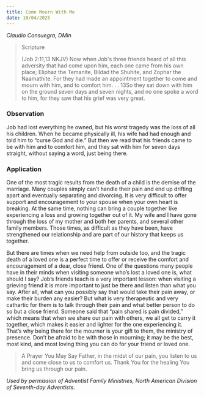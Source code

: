 ```yaml
---
title: Come Mourn With Me
date: 10/04/2025
---
```


_Claudio Consuegra, DMin_

> <p>Scripture</p>
> (Job 2:11,13 NKJV) Now when Job's three friends heard of all this adversity that had come upon him, each one came from his own place; Eliphaz the Temanite, Bildad the Shuhite, and Zophar the Naamathite. For they had made an appointment together to come and mourn with him, and to comfort him. . . 13So they sat down with him on the ground seven days and seven nights, and no one spoke a word to him, for they saw that his grief was very great.

### Observation

Job had lost everything he owned, but his worst tragedy was the loss of all his children. When he became physically ill, his wife had had enough and told him to “curse God and die.” But then we read that his friends came to be with him and to comfort him, and they sat with him for seven days straight, without saying a word, just being there.

### Application

One of the most tragic results from the death of a child is the demise of the marriage. Many couples simply can’t handle their pain and end up drifting apart and eventually separating and divorcing. It is very difficult to offer support and encouragement to your spouse when your own heart is breaking. At the same time, nothing can bring a couple together like experiencing a loss and growing together out of it. My wife and I have gone through the loss of my mother and both her parents, and several other family members. Those times, as difficult as they have been, have strengthened our relationship and are part of our history that keeps us together.

But there are times when we need help from outside too, and the tragic death of a loved one is a perfect time to offer or receive the comfort and encouragement of a dear, close friend. One of the questions many people have in their minds when visiting someone who’s lost a loved one is, what should I say? Job’s friends teach is a very important lesson: when visiting a grieving friend it is more important to just be there and listen than what you say. After all, what can you possibly say that would take their pain away, or make their burden any easier? But what is very therapeutic and very cathartic for them is to talk through their pain and what better person to do so but a close friend. Someone said that “pain shared is pain divided,” which means that when we share our pain with others, we all get to carry it together, which makes it easier and lighter for the one experiencing it. That’s why being there for the mourner is your gift to them, the ministry of presence. Don’t be afraid to be with those in mourning; it may be the best, most kind, and most loving thing you can do for your friend or loved one.

> <callout>A Prayer You May Say</callout>
> Father, in the midst of our pain, you listen to us and come close to us to comfort us. Thank You for the healing You bring us through our pain.

_Used by permission of Adventist Family Ministries, North American Division of Seventh-day Adventists._